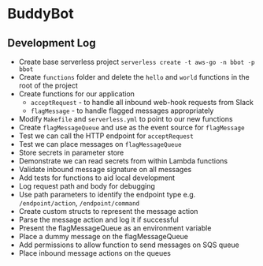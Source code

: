 # BuddyBot

## Development Log

- Create base serverless project `serverless create -t aws-go -n bbot -p bbot`
- Create `functions` folder and delete the `hello` and `world` functions in the root of the project
- Create functions for our application
  - `acceptRequest` - to handle all inbound web-hook requests from Slack
  - `flagMessage` - to handle flagged messages appropriately
- Modify `Makefile` and `serverless.yml` to point to our new functions
- Create `flagMessageQueue` and use as the event source for `flagMessage`
- Test we can call the HTTP endpoint for `acceptRequest`
- Test we can place messages on `flagMessageQueue`
- Store secrets in parameter store
- Demonstrate we can read secrets from within Lambda functions
- Validate inbound message signature on all messages
- Add tests for functions to aid local development
- Log request path and body for debugging
- Use path parameters to identify the endpoint type e.g. `/endpoint/action`, `/endpoint/command`
- Create custom structs to represent the message action
- Parse the message action and log it if successful
- Present the flagMessageQueue as an environment variable
- Place a dummy message on the flagMessageQueue
- Add permissions to allow function to send messages on SQS queue
- Place inbound message actions on the queues
